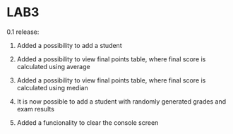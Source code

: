 # LAB3

0.1 release:

1. Added a possibility to add a student

2. Added a possibility to view final points table, where final score is calculated using average

3. Added a possibility to view final points table, where final score is calculated using median

4. It is now possible to add a student with randomly generated grades and exam results

5. Added a funcionality to clear the console screen

